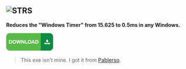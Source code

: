 ![STRS](https://github.com/gzmatte/STR/assets/117684932/a4919fb8-e654-4a55-bef7-1e011dd71df8)
--------
**Reduces the "Windows Timer" from 15.625 to 0.5ms in any Windows.**

[<img src="https://github.com/gzmatte/trash/blob/main/48wx.png">](https://github.com/gzmatte/STR/releases/download/1/STR.bat)

> This exe isn't mine. I got it from [Pablerso](http://github.com/pablerso).

